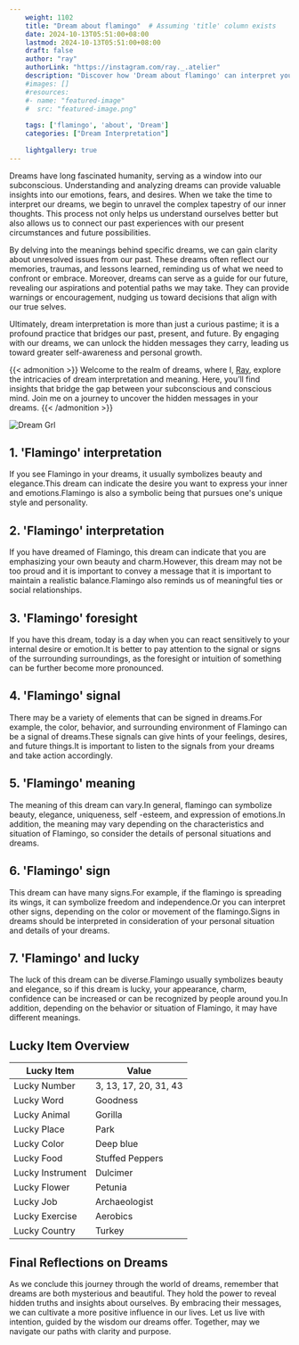 ```yaml
---
    weight: 1102
    title: "Dream about flamingo"  # Assuming 'title' column exists
    date: 2024-10-13T05:51:00+08:00
    lastmod: 2024-10-13T05:51:00+08:00
    draft: false
    author: "ray"
    authorLink: "https://instagram.com/ray._.atelier"
    description: "Discover how 'Dream about flamingo' can interpret your future and uncover its significant meanings in your life."
    #images: []
    #resources:
    #- name: "featured-image"
    #  src: "featured-image.png"
    
    tags: ['flamingo', 'about', 'Dream']
    categories: ["Dream Interpretation"]
    
    lightgallery: true
---
```

    
Dreams have long fascinated humanity, serving as a window into our subconscious. Understanding and analyzing dreams can provide valuable insights into our emotions, fears, and desires. When we take the time to interpret our dreams, we begin to unravel the complex tapestry of our inner thoughts. This process not only helps us understand ourselves better but also allows us to connect our past experiences with our present circumstances and future possibilities.

By delving into the meanings behind specific dreams, we can gain clarity about unresolved issues from our past. These dreams often reflect our memories, traumas, and lessons learned, reminding us of what we need to confront or embrace. Moreover, dreams can serve as a guide for our future, revealing our aspirations and potential paths we may take. They can provide warnings or encouragement, nudging us toward decisions that align with our true selves.

Ultimately, dream interpretation is more than just a curious pastime; it is a profound practice that bridges our past, present, and future. By engaging with our dreams, we can unlock the hidden messages they carry, leading us toward greater self-awareness and personal growth.

{{< admonition >}}
Welcome to the realm of dreams, where I, [Ray](https://instagram.com/ray._.atelier), explore the intricacies of dream interpretation and meaning. Here, you’ll find insights that bridge the gap between your subconscious and conscious mind. Join me on a journey to uncover the hidden messages in your dreams.
{{< /admonition >}}

![Dream Grl](https://cdn.pixabay.com/photo/2017/11/02/03/35/gothic-2910057_1280.jpg "Dream Grl")

## 1. 'Flamingo' interpretation
If you see Flamingo in your dreams, it usually symbolizes beauty and elegance.This dream can indicate the desire you want to express your inner and emotions.Flamingo is also a symbolic being that pursues one's unique style and personality.

## 2. 'Flamingo' interpretation
If you have dreamed of Flamingo, this dream can indicate that you are emphasizing your own beauty and charm.However, this dream may not be too proud and it is important to convey a message that it is important to maintain a realistic balance.Flamingo also reminds us of meaningful ties or social relationships.

## 3. 'Flamingo' foresight
If you have this dream, today is a day when you can react sensitively to your internal desire or emotion.It is better to pay attention to the signal or signs of the surrounding surroundings, as the foresight or intuition of something can be further become more pronounced.

## 4. 'Flamingo' signal
There may be a variety of elements that can be signed in dreams.For example, the color, behavior, and surrounding environment of Flamingo can be a signal of dreams.These signals can give hints of your feelings, desires, and future things.It is important to listen to the signals from your dreams and take action accordingly.

## 5. 'Flamingo' meaning
The meaning of this dream can vary.In general, flamingo can symbolize beauty, elegance, uniqueness, self -esteem, and expression of emotions.In addition, the meaning may vary depending on the characteristics and situation of Flamingo, so consider the details of personal situations and dreams.

## 6. 'Flamingo' sign
This dream can have many signs.For example, if the flamingo is spreading its wings, it can symbolize freedom and independence.Or you can interpret other signs, depending on the color or movement of the flamingo.Signs in dreams should be interpreted in consideration of your personal situation and details of your dreams.

## 7. 'Flamingo' and lucky
The luck of this dream can be diverse.Flamingo usually symbolizes beauty and elegance, so if this dream is lucky, your appearance, charm, confidence can be increased or can be recognized by people around you.In addition, depending on the behavior or situation of Flamingo, it may have different meanings.

## Lucky Item Overview
| Lucky Item          | Value              |
|---------------|--------------------|
| Lucky Number        | 3, 13, 17, 20, 31, 43  |
| Lucky Word          | Goodness |
| Lucky Animal        | Gorilla |
| Lucky Place         | Park     |
| Lucky Color         | Deep blue     |
| Lucky Food          | Stuffed Peppers      |
| Lucky Instrument    | Dulcimer |
| Lucky Flower        | Petunia    |
| Lucky Job           | Archaeologist       |
| Lucky Exercise      | Aerobics  |
| Lucky Country       | Turkey    |


##  Final Reflections on Dreams

As we conclude this journey through the world of dreams, remember that dreams are both mysterious and beautiful. They hold the power to reveal hidden truths and insights about ourselves. By embracing their messages, we can cultivate a more positive influence in our lives. Let us live with intention, guided by the wisdom our dreams offer. Together, may we navigate our paths with clarity and purpose.
